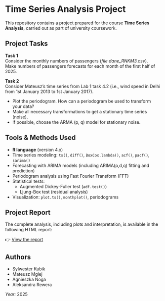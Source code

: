 # Time Series Analysis Project

This repository contains a project prepared for the course **Time Series Analysis**, carried out as part of university coursework.

## Project Tasks

**Task 1**  
Consider the monthly numbers of passengers (*file dane_RNKM3.csv*).  
Make numbers of passengers forecasts for each month of the first half of 2025.

**Task 2**  
Consider Mateusz’s time series from Lab 1 task 4.2 (i.e., wind speed in Delhi from 1st January 2013 to 1st January 2017).  
- Plot the periodogram. How can a periodogram be used to transform your data?  
- Make all necessary transformations to get a stationary time series (noise).  
- If possible, choose the ARMA (p, q) model for stationary noise.

## Tools & Methods Used

- **R language** (version 4.x)
- Time series modeling: `ts()`, `diff()`, `BoxCox.lambda()`, `acf()`, `pacf()`, `sarima()`
- Forecasting with ARIMA models (including ARIMA(p,d,q) fitting and prediction)
- Periodogram analysis using Fast Fourier Transform (FFT)
- Statistical tests:
  - Augmented Dickey-Fuller test (`adf.test()`)
  - Ljung-Box test (residual analysis)
- Visualization: `plot.ts()`, `monthplot()`, periodograms

## Project Report

The complete analysis, including plots and interpretation, is available in the following HTML report:

👉 [View the report](TSA_project_final.html)

## Authors

- Sylwester Kubik
- Mateusz Mglej
- Agnieszka Noga
- Aleksandra Rewera

*Year:* 2025

